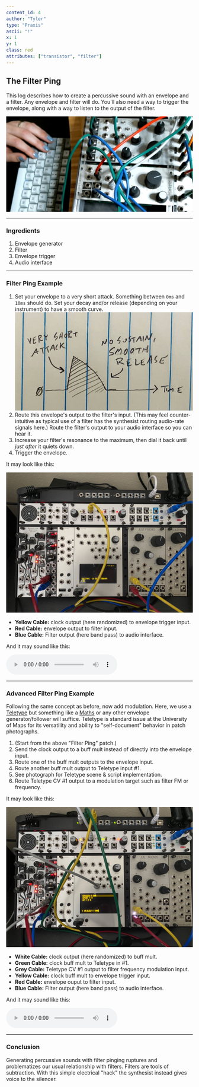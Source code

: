 ```yaml
---
content_id: 4
author: "Tyler"
type: "Praxis"
ascii: "!"
x: 1
y: 1
class: red
attributes: ["transistor", "filter"]
---
```

## The Filter Ping

This log describes how to create a percussive sound with an envelope and a filter. Any envelope and filter will do. You'll also need a way to trigger the envelope, along with a way to listen to the output of the filter.

![Filter Ping IRL](/assets/logs/filter-ping-irl.jpg)

---

### Ingredients

1. Envelope generator
2. Filter
3. Envelope trigger
4. Audio interface

---

### Filter Ping Example

1. Set your envelope to a very short attack. Something between `0ms` and `10ms` should do. Set your decay and/or release (depending on your instrument) to have a smooth curve.
![Filter Envelope IRL](/assets/logs/filter-ping-envelope.jpg)
2. Route this envelope's output to the filter's input. (This may feel counter-intuitive as typical use of a filter has the synthesist routing audio-rate signals here.) Route the filter's output to your audio interface so you can hear it.
3. Increase your filter's resonance to the maximum, then dial it back until *just after* it quiets down.
4. Trigger the envelope.

It may look like this:

![Modular Example](/assets/logs/filter-ping-example.jpg)

 - **Yellow Cable:** clock output (here randomized) to envelope trigger input.
 - **Red Cable:** envelope output to filter input.
 - **Blue Cable:** Filter output (here band pass) to audio interface.

And it may sound like this:

<audio controls src="/assets/logs/filter-ping-example.mp3"></audio>

---

### Advanced Filter Ping Example

Following the same concept as before, now add modulation. Here, we use a [Teletype](https://monome.org/docs/teletype) but something like a [Maths](https://www.makenoisemusic.com/modules/maths) or any other envelope generator/follower will suffice. Teletype is standard issue at the University of Maps for its versatility and ability to "self-document" behavior in patch photographs.

1. (Start from the above "Filter Ping" patch.)
2. Send the clock output to a buff mult instead of directly into the envelope input.
3. Route one of the buff mult outputs to the envelope input.
4. Route another buff mult output to Teletype input #1.
5. See photograph for Teletype scene & script implementation.
6. Route Teletype CV #1 output to a modulation target such as filter FM or frequency.

It may look like this:

![Modular Advanced Example](/assets/logs/filter-ping-advanced-example.jpg)

 - **White Cable:** clock output (here randomized) to buff mult.
 - **Green Cable:** clock buff mult to Teletype in #1.
 - **Grey Cable:** Teletype CV #1 output to filter frequency modulation input.
 - **Yellow Cable:** clock buff mult to envelope trigger input.
 - **Red Cable:** envelope ouput to filter input.
 - **Blue Cable:** Filter output (here band pass) to audio interface.

And it may sound like this:

<audio controls src="/assets/logs/filter-ping-advanced-example.mp3"></audio>

---

### Conclusion

Generating percussive sounds with filter pinging ruptures and problematizes our usual relationship with filters. Filters are tools of subtraction. With this simple electrical "hack" the synthesist instead gives voice to the silencer.